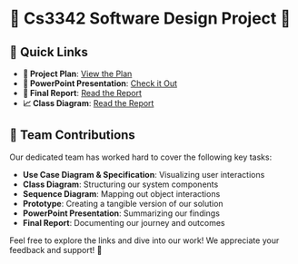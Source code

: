 # 🌟 Cs3342 Software Design Project 🌟

## 🚀 Quick Links
- **📄 Project Plan**: [View the Plan](https://github.com/ChauHungCheungCyrus999/SoftwareDesign/blob/main/Plan%20for%20CS3342%20Software%20Design.docx)
- **🎤 PowerPoint Presentation**: [Check it Out](https://github.com/ChauHungCheungCyrus999/SoftwareDesign/blob/main/Presentation%20for%20CS3342%20Software%20Design1%20_.pdf)
- **📝 Final Report**: [Read the Report](https://github.com/ChauHungCheungCyrus999/SoftwareDesign/blob/main/CS3342_Group%20Project%20Report.docx)
- **📈 Class Diagram**: [Read the Report](https://github.com/ChauHungCheungCyrus999/SoftwareDesign/blob/main/project-online-2nd-hand-platform-design_final.vpp)

## 👥 Team Contributions
Our dedicated team has worked hard to cover the following key tasks:
- **Use Case Diagram & Specification**: Visualizing user interactions
- **Class Diagram**: Structuring our system components
- **Sequence Diagram**: Mapping out object interactions
- **Prototype**: Creating a tangible version of our solution
- **PowerPoint Presentation**: Summarizing our findings
- **Final Report**: Documenting our journey and outcomes

Feel free to explore the links and dive into our work! We appreciate your feedback and support! 🎉
